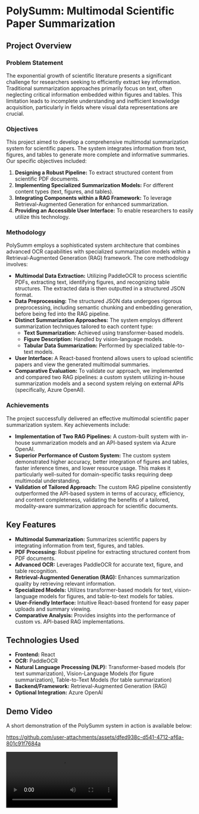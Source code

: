 # PolySumm: Multimodal Scientific Paper Summarization

## Project Overview

### Problem Statement
The exponential growth of scientific literature presents a significant challenge for researchers seeking to efficiently extract key information. Traditional summarization approaches primarily focus on text, often neglecting critical information embedded within figures and tables. This limitation leads to incomplete understanding and inefficient knowledge acquisition, particularly in fields where visual data representations are crucial.

### Objectives
This project aimed to develop a comprehensive multimodal summarization system for scientific papers. The system integrates information from text, figures, and tables to generate more complete and informative summaries. Our specific objectives included:

1.  **Designing a Robust Pipeline:** To extract structured content from scientific PDF documents.
2.  **Implementing Specialized Summarization Models:** For different content types (text, figures, and tables).
3.  **Integrating Components within a RAG Framework:** To leverage Retrieval-Augmented Generation for enhanced summarization.
4.  **Providing an Accessible User Interface:** To enable researchers to easily utilize this technology.

### Methodology
PolySumm employs a sophisticated system architecture that combines advanced OCR capabilities with specialized summarization models within a Retrieval-Augmented Generation (RAG) framework. The core methodology involves:

*   **Multimodal Data Extraction:** Utilizing PaddleOCR to process scientific PDFs, extracting text, identifying figures, and recognizing table structures. The extracted data is then outputted in a structured JSON format.
*   **Data Preprocessing:** The structured JSON data undergoes rigorous preprocessing, including semantic chunking and embedding generation, before being fed into the RAG pipeline.
*   **Distinct Summarization Approaches:** The system employs different summarization techniques tailored to each content type:
    *   **Text Summarization:** Achieved using transformer-based models.
    *   **Figure Description:** Handled by vision-language models.
    *   **Tabular Data Summarization:** Performed by specialized table-to-text models.
*   **User Interface:** A React-based frontend allows users to upload scientific papers and view the generated multimodal summaries.
*   **Comparative Evaluation:** To validate our approach, we implemented and compared two RAG pipelines: a custom system utilizing in-house summarization models and a second system relying on external APIs (specifically, Azure OpenAI).

### Achievements
The project successfully delivered an effective multimodal scientific paper summarization system. Key achievements include:

*   **Implementation of Two RAG Pipelines:** A custom-built system with in-house summarization models and an API-based system via Azure OpenAI.
*   **Superior Performance of Custom System:** The custom system demonstrated higher accuracy, better integration of figures and tables, faster inference times, and lower resource usage. This makes it particularly well-suited for domain-specific tasks requiring deep multimodal understanding.
*   **Validation of Tailored Approach:** The custom RAG pipeline consistently outperformed the API-based system in terms of accuracy, efficiency, and content completeness, validating the benefits of a tailored, modality-aware summarization approach for scientific documents.

## Key Features

*   **Multimodal Summarization:** Summarizes scientific papers by integrating information from text, figures, and tables.
*   **PDF Processing:** Robust pipeline for extracting structured content from PDF documents.
*   **Advanced OCR:** Leverages PaddleOCR for accurate text, figure, and table recognition.
*   **Retrieval-Augmented Generation (RAG):** Enhances summarization quality by retrieving relevant information.
*   **Specialized Models:** Utilizes transformer-based models for text, vision-language models for figures, and table-to-text models for tables.
*   **User-Friendly Interface:** Intuitive React-based frontend for easy paper uploads and summary viewing.
*   **Comparative Analysis:** Provides insights into the performance of custom vs. API-based RAG implementations.

## Technologies Used

*   **Frontend:** React
*   **OCR:** PaddleOCR
*   **Natural Language Processing (NLP):** Transformer-based models (for text summarization), Vision-Language Models (for figure summarization), Table-to-Text Models (for table summarization)
*   **Backend/Framework:** Retrieval-Augmented Generation (RAG)
*   **Optional Integration:** Azure OpenAI

## Demo Video

A short demonstration of the PolySumm system in action is available below:

[//]: # (Placeholder for demo video)


https://github.com/user-attachments/assets/dfed938c-d541-4712-af6a-801c91f7684a


<video src="PolySumm-Demo.mp4" controls title="PolySumm Demo"></video>


